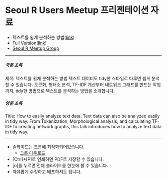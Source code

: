 # Seoul R Users Meetup 프리젠테이션 자료

- 텍스트를 쉽게 분석하는 방법([link](http://youngwoos.github.io/rmeetup_tidy_textmining/tidy_textmining.html))
- Full Version([link](https://github.com/youngwoos/Doit_textmining/tree/main/docs))
- [Seoul R Meetup Group](https://www.meetup.com/ko-KR/seoul-r-meetup/)

---

##### 국문 초록
제목: 텍스트를 쉽게 분석하는 방법
텍스트 데이터도 tidy한 스타일로 다루면 쉽게 분석할 수 있습니다. 토큰화, 형태소 분석, TF-IDF 계산부터 네트워크 그래프를 만드는 작업까지, tidy한 방법으로 텍스트를 분석하는 방법을 소개합니다.

##### 영문 초록
Title: How to easily analyze text data.
Text data can also be analyzed easily in tidy way. From Tokenization, Morphological analysis, and calculating TF-IDF to creating network graphs, this talk introduces how to analyze text data in tidy way.

---

- 슬라이드는 크롬에 최적화되어있습니다. 
  - [크롬 다운로드](https://www.google.com/chrome/)
- [Ctrl]+[P]로 인쇄하면 PDF로 저장할 수 있습니다.
- [o]를 누르면 전체 슬라이드를 한눈에 볼 수 있습니다.
- 자유롭게 수정하고 배포하셔도 됩니다.



